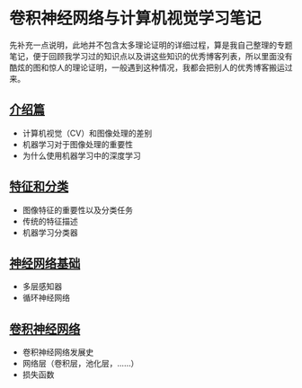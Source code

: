 # 卷积神经网络与计算机视觉学习笔记
先补充一点说明，此地并不包含太多理论证明的详细过程，算是我自己整理的专题笔记，便于回顾我学习过的知识点以及讲这些知识的优秀博客列表，所以里面没有酷炫的图和惊人的理论证明，一般遇到这种情况，我都会把别人的优秀博客搬运过来。
## [介绍篇](https://github.com/YULONG94/DCNN-and-Computer-Version/blob/master/Introduction.md)
+ 计算机视觉（CV）和图像处理的差别
+ 机器学习对于图像处理的重要性
+ 为什么使用机器学习中的深度学习

## [特征和分类](https://github.com/YULONG94/DCNN-and-Computer-Version/blob/master/featuresAndClassifers.md)
+ 图像特征的重要性以及分类任务
+ 传统的特征描述
+ 机器学习分类器

## [神经网络基础](https://github.com/YULONG94/DCNN-and-Computer-Version/blob/master/neuralNetworksBasics.md)
+ 多层感知器
+ 循环神经网络

## [卷积神经网络](https://github.com/YULONG94/DCNN-and-Computer-Version/blob/master/convolutionalNeuralNetwork.md)
+ 卷积神经网络发展史
+ 网络层（卷积层，池化层，……）
+ 损失函数
